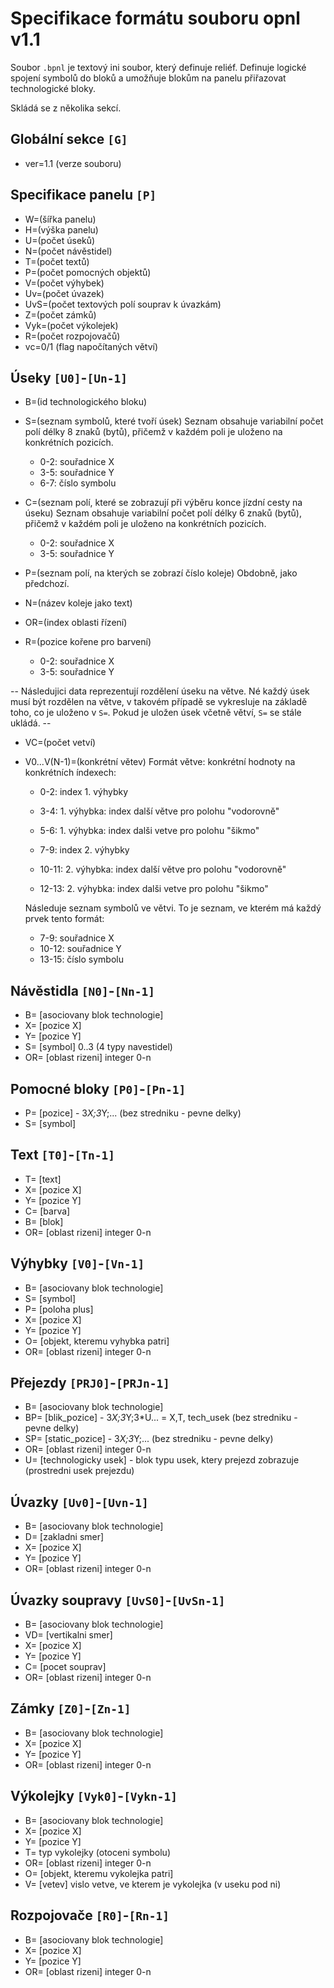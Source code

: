 # Specifikace formátu souboru opnl v1.1

Soubor `.bpnl` je textový ini soubor, který definuje reliéf. Definuje logické
spojení symbolů do bloků a umožňuje blokům na panelu přiřazovat technologické
bloky.

Skládá se z několika sekcí.

## Globální sekce `[G]`
 - ver=1.1 (verze souboru)

## Specifikace panelu `[P]`
 - W=(šířka panelu)
 - H=(výška panelu)
 - U=(počet úseků)
 - N=(počet návěstidel)
 - T=(počet textů)
 - P=(počet pomocných objektů)
 - V=(počet výhybek)
 - Uv=(počet úvazek)
 - UvS=(počet textových polí souprav k úvazkám)
 - Z=(počet zámků)
 - Vyk=(počet výkolejek)
 - R=(počet rozpojovačů)
 - vc=0/1 (flag napočítaných větví)

## Úseky `[U0]`-`[Un-1]`
 - B=(id technologického bloku)
 - S=(seznam symbolů, které tvoří úsek)
    Seznam obsahuje variabilní počet polí délky 8 znaků (bytů), přičemž v každém
    poli je uloženo na konkrétních pozicích.
     - 0-2: souřadnice X
     - 3-5: souřadnice Y
     - 6-7: číslo symbolu

 - C=(seznam polí, které se zobrazují při výběru konce jízdní cesty na úseku)
    Seznam obsahuje variabilní počet polí délky 6 znaků (bytů), přičemž v každém
    poli je uloženo na konkrétních pozicích.
     - 0-2: souřadnice X
     - 3-5: souřadnice Y

 - P=(seznam polí, na kterých se zobrazí číslo koleje)
    Obdobně, jako předchozí.

 - N=(název koleje jako text)
 - OR=(index oblasti řízení)
 - R=(pozice kořene pro barvení)
   - 0-2: souřadnice X
   - 3-5: souřadnice Y

 -- Následujici data reprezentují rozdělení úseku na větve. Né každý úsek musí
    být rozdělen na větve, v takovém případě se vykresluje na základě toho, co
    je uloženo v `S=`. Pokud je uložen úsek včetně větví, `S=` se stále ukládá. --

 - VC=(počet vetví)
 - V0...V(N-1)=(konkrétní větev)
    Formát větve: konkrétní hodnoty na konkrétních índexech:

     - 0-2: index 1. výhybky
     - 3-4: 1. výhybka: index další větve pro polohu "vodorovně"
     - 5-6: 1. výhybka: index dalši vetve pro polohu "šikmo"

     - 7-9: index 2. výhybky
     - 10-11: 2. výhybka: index další větve pro polohu "vodorovně"
     - 12-13: 2. výhybka: index dalši vetve pro polohu "šikmo"

     Následuje seznam symbolů ve větvi. To je seznam, ve kterém má každý prvek
     tento formát:

      - 7-9: souřadnice X
      - 10-12: souřadnice Y
      - 13-15: číslo symbolu

## Návěstidla `[N0]`-`[Nn-1]`
 - B= [asociovany blok technologie]
 - X= [pozice X]
 - Y= [pozice Y]
 - S= [symbol] 0..3 (4 typy navestidel)
 - OR= [oblast rizeni] integer 0-n

## Pomocné bloky `[P0]`-`[Pn-1]`
 - P= [pozice] - 3*X;3*Y;... (bez stredniku - pevne delky)
 - S= [symbol]

## Text `[T0]`-`[Tn-1]`
 - T= [text]
 - X= [pozice X]
 - Y= [pozice Y]
 - C= [barva]
 - B= [blok]
 - OR= [oblast rizeni] integer 0-n

## Výhybky `[V0]`-`[Vn-1]`
 -  B= [asociovany blok technologie]
 - S= [symbol]
 - P= [poloha plus]
 - X= [pozice X]
 - Y= [pozice Y]
 - O= [objekt, kteremu vyhybka patri]
 - OR= [oblast rizeni] integer 0-n

## Přejezdy `[PRJ0]`-`[PRJn-1]`
 - B= [asociovany blok technologie]
 - BP= [blik_pozice] - 3*X;3*Y;3*U... = X,T, tech_usek (bez stredniku - pevne delky)
 - SP= [static_pozice] - 3*X;3*Y;... (bez stredniku - pevne delky)
 - OR= [oblast rizeni] integer 0-n
 - U= [technologicky usek] - blok typu usek, ktery prejezd zobrazuje (prostredni usek prejezdu)

## Úvazky `[Uv0]`-`[Uvn-1]`
 - B= [asociovany blok technologie]
 - D= [zakladni smer]
 - X= [pozice X]
 - Y= [pozice Y]
 - OR= [oblast rizeni] integer 0-n

## Úvazky soupravy `[UvS0]`-`[UvSn-1]`
 - B= [asociovany blok technologie]
 - VD= [vertikalni smer]
 - X= [pozice X]
 - Y= [pozice Y]
 - C= [pocet souprav]
 -  OR= [oblast rizeni] integer 0-n

## Zámky `[Z0]`-`[Zn-1]`
 - B= [asociovany blok technologie]
 - X= [pozice X]
 - Y= [pozice Y]
 - OR= [oblast rizeni] integer 0-n

## Výkolejky `[Vyk0]`-`[Vykn-1]`
 - B= [asociovany blok technologie]
 - X= [pozice X]
 - Y= [pozice Y]
 - T= typ vykolejky (otoceni symbolu)
 - OR= [oblast rizeni] integer 0-n
 - O= [objekt, kteremu vykolejka patri]
 - V= [vetev] vislo vetve, ve kterem je vykolejka (v useku pod ni)

## Rozpojovače `[R0]`-`[Rn-1]`
 - B= [asociovany blok technologie]
 - X= [pozice X]
 - Y= [pozice Y]
 - OR= [oblast rizeni] integer 0-n
